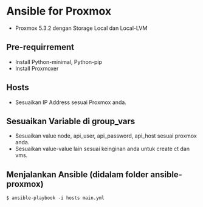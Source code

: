# Ansible for Proxmox
- Proxmox 5.3.2 dengan Storage Local dan Local-LVM

## Pre-requirrement
- Install Python-minimal, Python-pip
- Install Proxmoxer

## Hosts
- Sesuaikan IP Address sesuai Proxmox anda.

## Sesuaikan Variable di group_vars
- Sesuaikan value node, api_user, api_password, api_host sesuai proxmox anda.
- Sesuaikan value-value lain sesuai keinginan anda untuk create ct dan vms.

## Menjalankan Ansible (didalam folder ansible-proxmox)

`$ ansible-playbook -i hosts main.yml`

